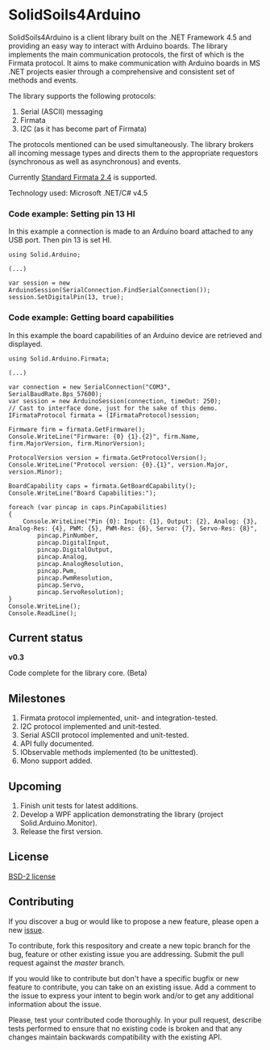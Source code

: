 # SolidSoils4Arduino

SolidSoils4Arduino is a client library built on the .NET Framework 4.5 and providing an easy way to interact with Arduino boards.
The library implements the main communication protocols, the first of which is the Firmata protocol.
It aims to make communication with Arduino boards in MS .NET projects easier
through a comprehensive and consistent set of methods and events.

The library supports the following protocols:

1. Serial (ASCII) messaging
2. Firmata
3. I2C (as it has become part of Firmata)

The protocols mentioned can be used simultaneously. The library brokers all incoming message types
and directs them to the appropriate requestors (synchronous as well as asynchronous) and events.

Currently [Standard Firmata 2.4](https://github.com/firmata/protocol/blob/master/protocol.md) is supported.

Technology used: Microsoft .NET/C# v4.5

### Code example: Setting pin 13 HI

In this example a connection is made to an Arduino board attached to any USB port. Then pin 13 is set HI.

    using Solid.Arduino;

    (...)

	var session = new ArduinoSession(SerialConnection.FindSerialConnection());
	session.SetDigitalPin(13, true);


### Code example: Getting board capabilities

In this example the board capabilities of an Arduino device are retrieved and displayed.

    using Solid.Arduino.Firmata;

    (...)

    var connection = new SerialConnection("COM3", SerialBaudRate.Bps_57600);
	var session = new ArduinoSession(connection, timeOut: 250);
    // Cast to interface done, just for the sake of this demo.
	IFirmataProtocol firmata = (IFirmataProtocol)session;
	
	Firmware firm = firmata.GetFirmware();
	Console.WriteLine("Firmware: {0} {1}.{2}", firm.Name, firm.MajorVersion, firm.MinorVersion);
	
	ProtocolVersion version = firmata.GetProtocolVersion();
	Console.WriteLine("Protocol version: {0}.{1}", version.Major, version.Minor);
	
	BoardCapability caps = firmata.GetBoardCapability();
	Console.WriteLine("Board Capabilities:");
	
	foreach (var pincap in caps.PinCapabilities)
	{
	    Console.WriteLine("Pin {0}: Input: {1}, Output: {2}, Analog: {3}, Analog-Res: {4}, PWM: {5}, PWM-Res: {6}, Servo: {7}, Servo-Res: {8}",
	        pincap.PinNumber,
			pincap.DigitalInput,
			pincap.DigitalOutput,
			pincap.Analog,
			pincap.AnalogResolution,
			pincap.Pwm,
			pincap.PwmResolution,
	        pincap.Servo,
			pincap.ServoResolution);
	}
	Console.WriteLine();
    Console.ReadLine();

## Current status

**v0.3**

Code complete for the library core. (Beta)

## Milestones

1. Firmata protocol implemented, unit- and integration-tested.
2. I2C protocol implemented and unit-tested.
3. Serial ASCII protocol implemented and unit-tested.
4. API fully documented.
5. IObservable methods implemented (to be unittested).
6. Mono support added.

## Upcoming
1. Finish unit tests for latest additions.
2. Develop a WPF application demonstrating the library (project Solid.Arduino.Monitor).
3. Release the first version.

## License
[BSD-2 license](https://github.com/SolidSoils/Arduino/blob/master/LICENSE.md)
 

## Contributing
If you discover a bug or would like to propose a new feature,
please open a new [issue](https://github.com/solidsoils/arduino/issues?sort=created&state=open).

To contribute, fork this respository and create a new topic branch for the bug,
feature or other existing issue you are addressing. Submit the pull request against the *master* branch.

If you would like to contribute but don't have a specific bugfix or new feature to contribute,
you can take on an existing issue. Add a comment to
the issue to express your intent to begin work and/or to get any additional information about the issue.

Please, test your contributed code thoroughly. In your pull request, describe tests performed to ensure 
that no existing code is broken and that any changes maintain backwards compatibility with the existing API.
